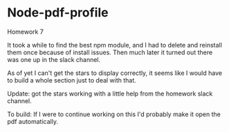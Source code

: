 # Node-pdf-profile
Homework 7


It took a while to find the best npm module, and I had to delete and reinstall them once because of install issues.  Then much later it turned out there was one up in the slack channel.

As of yet I can't get the stars to display correctly, it seems like I would have to build a whole section just to deal with that.

Update: got the stars working with a little help from the homework slack channel.

To build:  If I were to continue working on this I'd probably make it open the pdf automatically.

